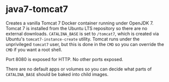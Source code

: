 java7-tomcat7
=============

Creates a vanilla Tomcat 7 Docker container running under OpenJDK 7. Tomcat 7 is installed from the Ubuntu LTS repository so there are no external downloads. `CATALINA_BASE` is set to `/tomcat7`, which is created via Ubuntu's `tomcat7-instance-create` utility. Tomcat runs under the unprivileged `tomcat7` user, but this is done in the `CMD` so you can override the `CMD` if you want a root shell.

Port 8080 is exposed for HTTP. No other ports exposed.

There are no default apps or volumes so you can decide what parts of `CATALINA_BASE` should be baked into child images.
